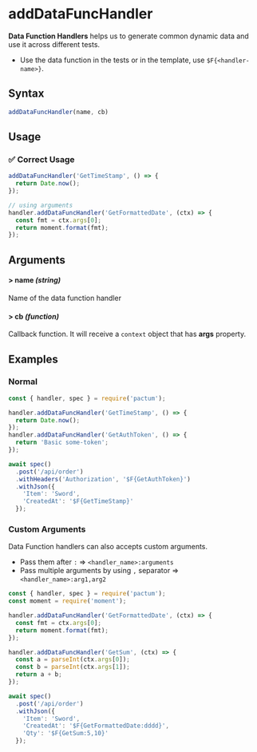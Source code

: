 # addDataFuncHandler

**Data Function Handlers** helps us to generate common dynamic data and use it across different tests.

- Use the data function in the tests or in the template, use `$F{<handler-name>}`.

## Syntax

```js
addDataFuncHandler(name, cb)
```

## Usage

### ✅  Correct Usage

```js
addDataFuncHandler('GetTimeStamp', () => {
  return Date.now();
});
```

```js
// using arguments
handler.addDataFuncHandler('GetFormattedDate', (ctx) => {
  const fmt = ctx.args[0];
  return moment.format(fmt);
});
```

## Arguments

#### > name *(string)*

Name of the data function handler

#### > cb *(function)*

Callback function. It will receive a `context` object that has **args** property.

## Examples

### Normal

```js
const { handler, spec } = require('pactum');

handler.addDataFuncHandler('GetTimeStamp', () => {
  return Date.now();
});
handler.addDataFuncHandler('GetAuthToken', () => {
  return 'Basic some-token';
});

await spec()
  .post('/api/order')
  .withHeaders('Authorization', '$F{GetAuthToken}')
  .withJson({
    'Item': 'Sword',
    'CreatedAt': '$F{GetTimeStamp}'
  });
```

### Custom Arguments

Data Function handlers can also accepts custom arguments.

- Pass them after `:` => `<handler_name>:arguments`
- Pass multiple arguments by using `,` separator => `<handler_name>:arg1,arg2`

```js
const { handler, spec } = require('pactum');
const moment = require('moment');

handler.addDataFuncHandler('GetFormattedDate', (ctx) => {
  const fmt = ctx.args[0];
  return moment.format(fmt);
});

handler.addDataFuncHandler('GetSum', (ctx) => {
  const a = parseInt(ctx.args[0]);
  const b = parseInt(ctx.args[1]);
  return a + b;
});

await spec()
  .post('/api/order')
  .withJson({
    'Item': 'Sword',
    'CreatedAt': '$F{GetFormattedDate:dddd}',
    'Qty': '$F{GetSum:5,10}'
  });
```